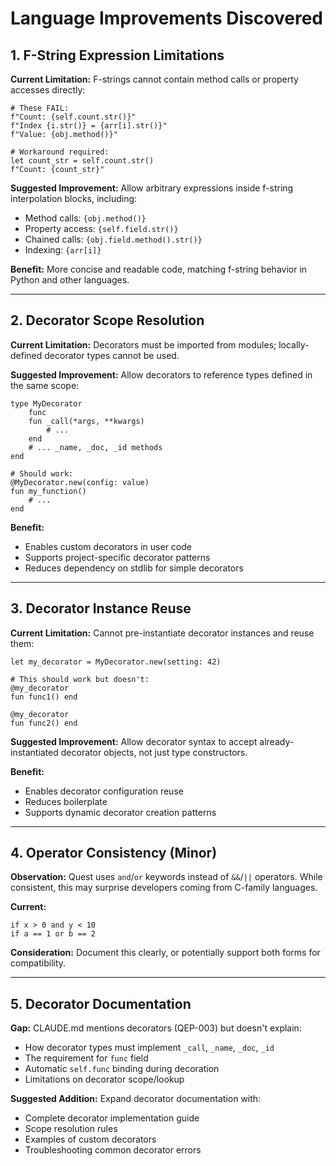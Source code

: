 # Language Improvements Discovered

## 1. F-String Expression Limitations

**Current Limitation:**
F-strings cannot contain method calls or property accesses directly:

```quest
# These FAIL:
f"Count: {self.count.str()}"
f"Index {i.str()} = {arr[i].str()}"
f"Value: {obj.method()}"

# Workaround required:
let count_str = self.count.str()
f"Count: {count_str}"
```

**Suggested Improvement:**
Allow arbitrary expressions inside f-string interpolation blocks, including:
- Method calls: `{obj.method()}`
- Property access: `{self.field.str()}`
- Chained calls: `{obj.field.method().str()}`
- Indexing: `{arr[i]}`

**Benefit:**
More concise and readable code, matching f-string behavior in Python and other languages.

---

## 2. Decorator Scope Resolution

**Current Limitation:**
Decorators must be imported from modules; locally-defined decorator types cannot be used.

**Suggested Improvement:**
Allow decorators to reference types defined in the same scope:

```quest
type MyDecorator
    func
    fun _call(*args, **kwargs)
        # ...
    end
    # ... _name, _doc, _id methods
end

# Should work:
@MyDecorator.new(config: value)
fun my_function()
    # ...
end
```

**Benefit:**
- Enables custom decorators in user code
- Supports project-specific decorator patterns
- Reduces dependency on stdlib for simple decorators

---

## 3. Decorator Instance Reuse

**Current Limitation:**
Cannot pre-instantiate decorator instances and reuse them:

```quest
let my_decorator = MyDecorator.new(setting: 42)

# This should work but doesn't:
@my_decorator
fun func1() end

@my_decorator
fun func2() end
```

**Suggested Improvement:**
Allow decorator syntax to accept already-instantiated decorator objects, not just type constructors.

**Benefit:**
- Enables decorator configuration reuse
- Reduces boilerplate
- Supports dynamic decorator creation patterns

---

## 4. Operator Consistency (Minor)

**Observation:**
Quest uses `and`/`or` keywords instead of `&&`/`||` operators. While consistent, this may surprise developers coming from C-family languages.

**Current:**
```quest
if x > 0 and y < 10
if a == 1 or b == 2
```

**Consideration:**
Document this clearly, or potentially support both forms for compatibility.

---

## 5. Decorator Documentation

**Gap:**
CLAUDE.md mentions decorators (QEP-003) but doesn't explain:
- How decorator types must implement `_call`, `_name`, `_doc`, `_id`
- The requirement for `func` field
- Automatic `self.func` binding during decoration
- Limitations on decorator scope/lookup

**Suggested Addition:**
Expand decorator documentation with:
- Complete decorator implementation guide
- Scope resolution rules
- Examples of custom decorators
- Troubleshooting common decorator errors

